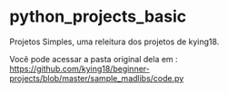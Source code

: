 # python_projects_basic
 Projetos Simples, uma releitura dos projetos de kying18.

Você pode acessar a pasta original dela em :
https://github.com/kying18/beginner-projects/blob/master/sample_madlibs/code.py

